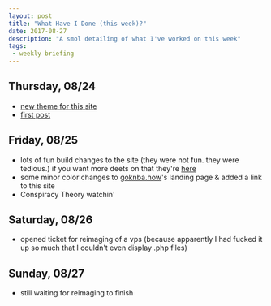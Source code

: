 ```yaml
---
layout: post
title: "What Have I Done (this week)?"
date: 2017-08-27
description: "A smol detailing of what I've worked on this week"
tags:
 - weekly briefing
---
```


## Thursday, 08/24
- [new theme for this site](https://github.com/streetturtle/jekyll-clean-dark)
- [first post](/2017/08/what-is-this)

## Friday, 08/25
- lots of fun build changes to the site (they were not fun. they were tedious.) if you want more deets on that they're [here](https://github.com/aberrantmedia/aberrantmedia.github.io/commits/master)
- some minor color changes to [goknba.how](http://goknba.how/)'s landing page & added a link to this site
- Conspiracy Theory watchin'

## Saturday, 08/26
- opened ticket for reimaging of a vps (because apparently I had fucked it up so much that I couldn't even display .php files)

## Sunday, 08/27
- still waiting for reimaging to finish
